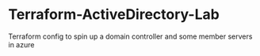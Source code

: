 # Terraform-ActiveDirectory-Lab
Terraform config to spin up a domain controller and some member servers in azure
